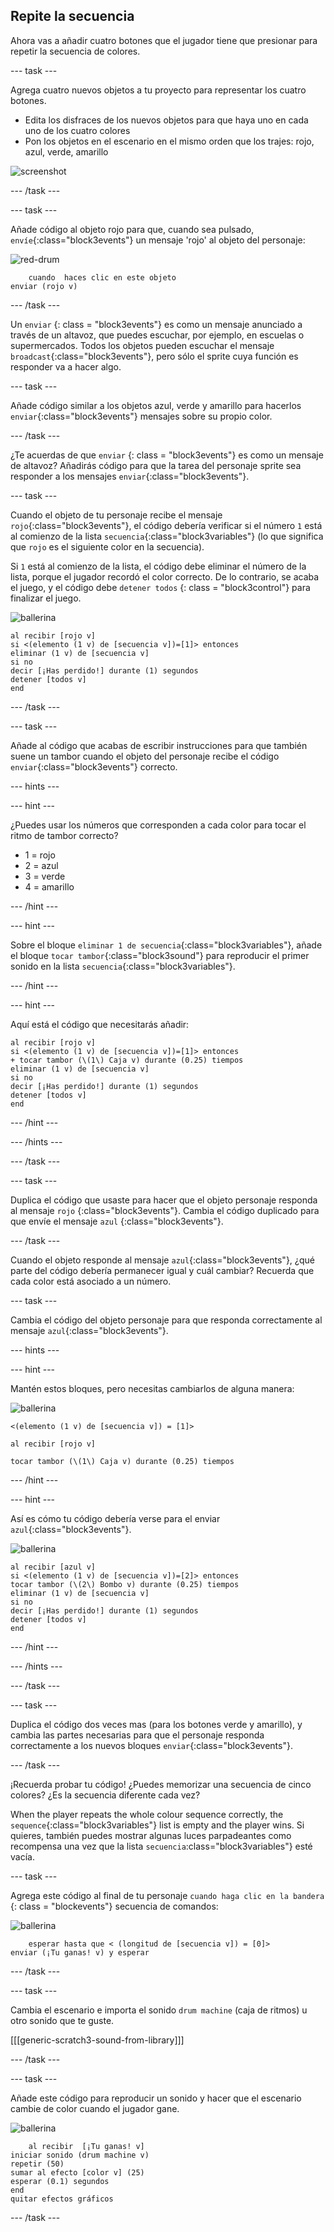 ## Repite la secuencia

Ahora vas a añadir cuatro botones que el jugador tiene que presionar para repetir la secuencia de colores.

\--- task \---

Agrega cuatro nuevos objetos a tu proyecto para representar los cuatro botones.

+ Edita los disfraces de los nuevos objetos para que haya uno en cada uno de los cuatro colores
+ Pon los objetos en el escenario en el mismo orden que los trajes: rojo, azul, verde, amarillo

![screenshot](images/colour-drums.png)

\--- /task \---

\--- task \---

Añade código al objeto rojo para que, cuando sea pulsado, `envíe`{:class="block3events"} un mensaje 'rojo' al objeto del personaje:

![red-drum](images/red_drum.png)

```blocks3
    cuando  haces clic en este objeto
enviar (rojo v)
```

\--- /task \---

Un `enviar` {: class = "block3events"} es como un mensaje anunciado a través de un altavoz, que puedes escuchar, por ejemplo, en escuelas o supermercados. Todos los objetos pueden escuchar el mensaje `broadcast`{:class="block3events"}, pero sólo el sprite cuya función es responder va a hacer algo.

\--- task \---

Añade código similar a los objetos azul, verde y amarillo para hacerlos `enviar`{:class="block3events"} mensajes sobre su propio color.

\--- /task \---

¿Te acuerdas de que `enviar` {: class = "block3events"} es como un mensaje de altavoz? Añadirás código para que la tarea del personaje sprite sea responder a los mensajes `enviar`{:class="block3events"}.

\--- task \---

Cuando el objeto de tu personaje recibe el mensaje `rojo`{:class="block3events"}, el código debería verificar si el número `1` está al comienzo de la lista `secuencia`{:class="block3variables"} (lo que significa que `rojo` es el siguiente color en la secuencia).

Si `1` está al comienzo de la lista, el código debe eliminar el número de la lista, porque el jugador recordó el color correcto. De lo contrario, se acaba el juego, y el código debe `detener todos` {: class = "block3control"} para finalizar el juego.

![ballerina](images/ballerina.png)

```blocks3
al recibir [rojo v]
si <(elemento (1 v) de [secuencia v])=[1]> entonces
eliminar (1 v) de [secuencia v]
si no
decir [¡Has perdido!] durante (1) segundos
detener [todos v]
end
```

\--- /task \---

\--- task \---

Añade al código que acabas de escribir instrucciones para que también suene un tambor cuando el objeto del personaje recibe el código `enviar`{:class="block3events"} correcto.

\--- hints \---

\--- hint \---

¿Puedes usar los números que corresponden a cada color para tocar el ritmo de tambor correcto?

+ 1 = rojo
+ 2 = azul
+ 3 = verde
+ 4 = amarillo

\--- /hint \---

\--- hint \---

Sobre el bloque `eliminar 1 de secuencia`{:class="block3variables"}, añade el bloque `tocar tambor`{:class="block3sound"} para reproducir el primer sonido en la lista `secuencia`{:class="block3variables"}.

\--- /hint \---

\--- hint \---

Aquí está el código que necesitarás añadir:

```blocks3
al recibir [rojo v]
si <(elemento (1 v) de [secuencia v])=[1]> entonces
+ tocar tambor (\(1\) Caja v) durante (0.25) tiempos
eliminar (1 v) de [secuencia v]
si no
decir [¡Has perdido!] durante (1) segundos
detener [todos v]
end
```

\--- /hint \---

\--- /hints \---

\--- /task \---

\--- task \---

Duplica el código que usaste para hacer que el objeto personaje responda al mensaje `rojo` {:class="block3events"}. Cambia el código duplicado para que envíe el mensaje `azul` {:class="block3events"}.

\--- /task \---

Cuando el objeto responde al mensaje `azul`{:class="block3events"}, ¿qué parte del código debería permanecer igual y cuál cambiar? Recuerda que cada color está asociado a un número.

\--- task \---

Cambia el código del objeto personaje para que responda correctamente al mensaje `azul`{:class="block3events"}.

\--- hints \---

\--- hint \---

Mantén estos bloques, pero necesitas cambiarlos de alguna manera:

![ballerina](images/ballerina.png)

```blocks3
<(elemento (1 v) de [secuencia v]) = [1]>

al recibir [rojo v]

tocar tambor (\(1\) Caja v) durante (0.25) tiempos
```

\--- /hint \---

\--- hint \---

Así es cómo tu código debería verse para el enviar `azul`{:class="block3events"}.

![ballerina](images/ballerina.png)

```blocks3
al recibir [azul v]
si <(elemento (1 v) de [secuencia v])=[2]> entonces 
tocar tambor (\(2\) Bombo v) durante (0.25) tiempos
eliminar (1 v) de [secuencia v]
si no
decir [¡Has perdido!] durante (1) segundos
detener [todos v]
end
```

\--- /hint \---

\--- /hints \---

\--- /task \---

\--- task \---

Duplica el código dos veces mas (para los botones verde y amarillo), y cambia las partes necesarias para que el personaje responda correctamente a los nuevos bloques `enviar`{:class="block3events"}.

\--- /task \---

¡Recuerda probar tu código! ¿Puedes memorizar una secuencia de cinco colores? ¿Es la secuencia diferente cada vez?

When the player repeats the whole colour sequence correctly, the `sequence`{:class="block3variables"} list is empty and the player wins. Si quieres, también puedes mostrar algunas luces parpadeantes como recompensa una vez que la lista `secuencia`:class="block3variables"} esté vacía.

\--- task \---

Agrega este código al final de tu personaje `cuando haga clic en la bandera` {: class = "blockevents"} secuencia de comandos:

![ballerina](images/ballerina.png)

```blocks3
    esperar hasta que < (longitud de [secuencia v]) = [0]>
enviar (¡Tu ganas! v) y esperar
```

\--- /task \---

\--- task \---

Cambia el escenario e importa el sonido `drum machine` (caja de ritmos) u otro sonido que te guste.

[[[generic-scratch3-sound-from-library]]]

\--- /task \---

\--- task \---

Añade este código para reproducir un sonido y hacer que el escenario cambie de color cuando el jugador gane.

![ballerina](images/stage.png)

```blocks3
    al recibir  [¡Tu ganas! v]
iniciar sonido (drum machine v)
repetir (50)
sumar al efecto [color v] (25)
esperar (0.1) segundos
end
quitar efectos gráficos
```

\--- /task \---